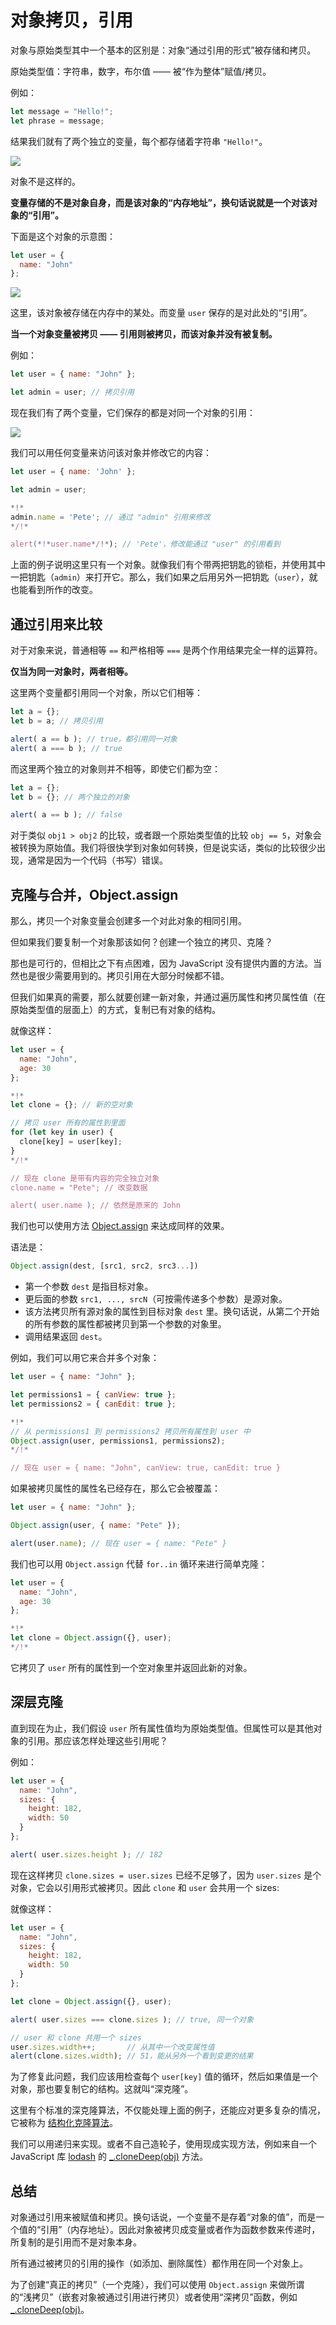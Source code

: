 # 对象拷贝，引用

对象与原始类型其中一个基本的区别是：对象“通过引用的形式”被存储和拷贝。

原始类型值：字符串，数字，布尔值 —— 被“作为整体”赋值/拷贝。

例如：

```js
let message = "Hello!";
let phrase = message;
```

结果我们就有了两个独立的变量，每个都存储着字符串 `"Hello!"`。

![](variable-copy-value.svg)

对象不是这样的。

**变量存储的不是对象自身，而是该对象的“内存地址”，换句话说就是一个对该对象的“引用”。**

下面是这个对象的示意图：

```js
let user = {
  name: "John"
};
```

![](variable-contains-reference.svg)

这里，该对象被存储在内存中的某处。而变量 `user` 保存的是对此处的“引用”。

**当一个对象变量被拷贝 —— 引用则被拷贝，而该对象并没有被复制。**

例如：

```js no-beautify
let user = { name: "John" };

let admin = user; // 拷贝引用
```

现在我们有了两个变量，它们保存的都是对同一个对象的引用：

![](variable-copy-reference.svg)

我们可以用任何变量来访问该对象并修改它的内容：

```js run
let user = { name: 'John' };

let admin = user;

*!*
admin.name = 'Pete'; // 通过 "admin" 引用来修改
*/!*

alert(*!*user.name*/!*); // 'Pete'，修改能通过 "user" 的引用看到
```

上面的例子说明这里只有一个对象。就像我们有个带两把钥匙的锁柜，并使用其中一把钥匙（`admin`）来打开它。那么，我们如果之后用另外一把钥匙（`user`），就也能看到所作的改变。

## 通过引用来比较

对于对象来说，普通相等 `==` 和严格相等 `===` 是两个作用结果完全一样的运算符。

**仅当为同一对象时，两者相等。**

这里两个变量都引用同一个对象，所以它们相等：

```js run
let a = {};
let b = a; // 拷贝引用

alert( a == b ); // true，都引用同一对象
alert( a === b ); // true
```

而这里两个独立的对象则并不相等，即使它们都为空：

```js run
let a = {};
let b = {}; // 两个独立的对象

alert( a == b ); // false
```

对于类似 `obj1 > obj2` 的比较，或者跟一个原始类型值的比较 `obj == 5`，对象会被转换为原始值。我们将很快学到对象如何转换，但是说实话，类似的比较很少出现，通常是因为一个代码（书写）错误。

## 克隆与合并，Object.assign

那么，拷贝一个对象变量会创建多一个对此对象的相同引用。

但如果我们要复制一个对象那该如何？创建一个独立的拷贝、克隆？

那也是可行的，但相比之下有点困难，因为 JavaScript 没有提供内置的方法。当然也是很少需要用到的。拷贝引用在大部分时候都不错。

但我们如果真的需要，那么就要创建一新对象，并通过遍历属性和拷贝属性值（在原始类型值的层面上）的方式，复制已有对象的结构。

就像这样：

```js run
let user = {
  name: "John",
  age: 30
};

*!*
let clone = {}; // 新的空对象

// 拷贝 user 所有的属性到里面
for (let key in user) {
  clone[key] = user[key];
}
*/!*

// 现在 clone 是带有内容的完全独立对象
clone.name = "Pete"; // 改变数据

alert( user.name ); // 依然是原来的 John
```

我们也可以使用方法 [Object.assign](mdn:js/Object/assign) 来达成同样的效果。

语法是：

```js
Object.assign(dest, [src1, src2, src3...])
```

- 第一个参数 `dest` 是指目标对象。
- 更后面的参数 `src1, ..., srcN`（可按需传递多个参数）是源对象。
- 该方法拷贝所有源对象的属性到目标对象 `dest` 里。换句话说，从第二个开始的所有参数的属性都被拷贝到第一个参数的对象里。
- 调用结果返回 `dest`。

例如，我们可以用它来合并多个对象：
```js
let user = { name: "John" };

let permissions1 = { canView: true };
let permissions2 = { canEdit: true };

*!*
// 从 permissions1 到 permissions2 拷贝所有属性到 user 中
Object.assign(user, permissions1, permissions2);
*/!*

// 现在 user = { name: "John", canView: true, canEdit: true }
```

如果被拷贝属性的属性名已经存在，那么它会被覆盖：

```js run
let user = { name: "John" };

Object.assign(user, { name: "Pete" });

alert(user.name); // 现在 user = { name: "Pete" }
```

我们也可以用 `Object.assign` 代替 `for..in` 循环来进行简单克隆：

```js
let user = {
  name: "John",
  age: 30
};

*!*
let clone = Object.assign({}, user);
*/!*
```

它拷贝了 `user` 所有的属性到一个空对象里并返回此新的对象。

## 深层克隆

直到现在为止，我们假设 `user` 所有属性值均为原始类型值。但属性可以是其他对象的引用。那应该怎样处理这些引用呢？

例如：
```js run
let user = {
  name: "John",
  sizes: {
    height: 182,
    width: 50
  }
};

alert( user.sizes.height ); // 182
```

现在这样拷贝 `clone.sizes = user.sizes` 已经不足够了，因为 `user.sizes` 是个对象，它会以引用形式被拷贝。因此 `clone` 和 `user` 会共用一个 sizes:

就像这样：

```js run
let user = {
  name: "John",
  sizes: {
    height: 182,
    width: 50
  }
};

let clone = Object.assign({}, user);

alert( user.sizes === clone.sizes ); // true, 同一个对象

// user 和 clone 共用一个 sizes
user.sizes.width++;       // 从其中一个改变属性值
alert(clone.sizes.width); // 51，能从另外一个看到变更的结果
```

为了修复此问题，我们应该用检查每个 `user[key]` 值的循环，然后如果值是一个对象，那也要复制它的结构。这就叫“深克隆”。

这里有个标准的深克隆算法，不仅能处理上面的例子，还能应对更多复杂的情况，它被称为 [结构化克隆算法](https://html.spec.whatwg.org/multipage/structured-data.html#safe-passing-of-structured-data)。

我们可以用递归来实现。或者不自己造轮子，使用现成实现方法，例如来自一个 JavaScript 库 [lodash](https://lodash.com) 的 [_.cloneDeep(obj)](https://lodash.com/docs#cloneDeep) 方法。

## 总结

对象通过引用来被赋值和拷贝。换句话说，一个变量不是存着“对象的值”，而是一个值的“引用”（内存地址）。因此对象被拷贝成变量或者作为函数参数来传递时，所复制的是引用而不是对象本身。

所有通过被拷贝的引用的操作（如添加、删除属性）都作用在同一个对象上。

为了创建“真正的拷贝”（一个克隆），我们可以使用 `Object.assign` 来做所谓的“浅拷贝”（嵌套对象被通过引用进行拷贝）或者使用“深拷贝”函数，例如 [_.cloneDeep(obj)](https://lodash.com/docs#cloneDeep)。
